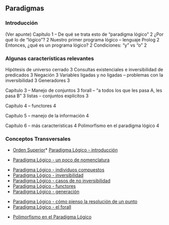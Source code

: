 Paradigmas
----------

### Introducción

(Ver apunte) Capítulo 1 – De qué se trata esto de “paradigma lógico” 2 ¿Por qué lo de “lógico”? 2 Nuestro primer programa lógico – lenguaje Prolog 2 Entonces, ¿qué es un programa lógico? 2 Condiciones: “y” vs “o” 2

### Algunas características relevantes

Hipótesis de universo cerrado 3 Consultas existenciales e inversibilidad de predicados 3 Negación 3 Variables ligadas y no ligadas – problemas con la inversibilidad 3 Generadores 3

Capítulo 3 – Manejo de conjuntos 3 forall – “a todos los que les pasa A, les pasa B” 3 listas – conjuntos explícitos 3

Capítulo 4 – functores 4

Capítulo 5 – manejo de la información 4

Capítulo 6 – más características 4 Polimorfismo en el paradigma lógico 4

### Conceptos Transversales

-   [Orden Superior](orden-superior.md)\* [Paradigma Lógico - introducción](paradigma-logico---introduccion.md)

<!-- -->

-   [Paradigma Lógico - un poco de nomenclatura](paradigma-logico---un-poco-de-nomenclatura.md)

<!-- -->

-   [Paradigma Lógico - individuos compuestos](paradigma-logico---individuos-compuestos.md)
-   [Paradigma Lógico - inversibilidad](paradigma-logico---inversibilidad.md)
-   [Paradigma Lógico - casos de no inversibilidad](paradigma-logico---casos-de-no-inversibilidad.md)
-   [Paradigma Lógico - functores](paradigma-logico---functores.md)
-   [Paradigma Lógico - generación](paradigma-logico---generacion.md)

<!-- -->

-   [Paradigma Lógico - cómo pienso la resolución de un punto](paradigma-logico---como-pienso-la-resolucion-de-un-punto.md)
-   [Paradigma Lógico - el forall](paradigma-logico---el-forall.md)

<!-- -->

-   [Polimorfismo en el Paradigma Lógico](polimorfismo-en-el-paradigma-logico.md)

